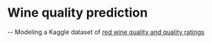 # Wine quality prediction
--
Modeling a Kaggle dataset of [red wine quality and quality ratings](https://www.kaggle.com/uciml/red-wine-quality-cortez-et-al-2009)

